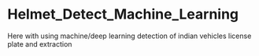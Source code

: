# Helmet_Detect_Machine_Learning
Here with using machine/deep learning detection of indian vehicles license plate and extraction
